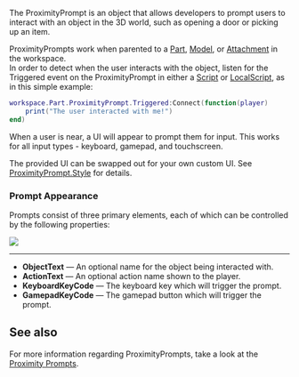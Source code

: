 The ProximityPrompt is an object that allows developers to prompt users to interact with an object in the 3D world, such as opening a door or picking up an item.

ProximityPrompts work when parented to a [Part](https://developer.roblox.com/en-us/api-reference/class/Part), [Model](https://developer.roblox.com/en-us/api-reference/class/Model), or [Attachment](https://developer.roblox.com/en-us/api-reference/class/Attachment) in the workspace.  
In order to detect when the user interacts with the object, listen for the Triggered event on the ProximityPrompt in either a [Script](https://developer.roblox.com/en-us/api-reference/class/Script) or [LocalScript](https://developer.roblox.com/en-us/api-reference/class/LocalScript), as in this simple example:

```lua
workspace.Part.ProximityPrompt.Triggered:Connect(function(player)
    print("The user interacted with me!")
end)
``` 

When a user is near, a UI will appear to prompt them for input. This works for all input types - keyboard, gamepad, and touchscreen.

The provided UI can be swapped out for your own custom UI. See [ProximityPrompt.Style](https://developer.roblox.com/en-us/api-reference/property/ProximityPrompt/Style) for details.

### Prompt Appearance

Prompts consist of three primary elements, each of which can be controlled by the following properties:

![](https://developer.roblox.com/assets/blt452f8e22e82a11d8/ProximityPrompt-Diagram.png)

* * *

*   **ObjectText** — An optional name for the object being interacted with.
*   **ActionText** — An optional action name shown to the player.
*   **KeyboardKeyCode** — The keyboard key which will trigger the prompt.
*   **GamepadKeyCode** — The gamepad button which will trigger the prompt.

See also
--------

For more information regarding ProximityPrompts, take a look at the [Proximity Prompts](https://developer.roblox.com/en-us/articles/proximity-prompts).